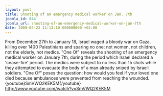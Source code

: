 ```yaml
---
layout: post
title: Shooting of an emergency medical worker on Jan. 7th
joomla_id: 844
joomla_url: shooting-of-an-emergency-medical-worker-on-jan-7th
date: 2009-04-23 11:13:10.000000000 +02:00
---
```

From December 27th to January 18, Israel waged a bloody war on Gaza, killing over 1400 Palestinians and sparing no one: not women, not children, not the elderly, not medics. "One Of" reveals the shooting of an emergency medical worker on January 7th, during the period which Israel declared a 'cease-fire' period. The medics were subject to no less than 15 shots while they attempted to evacuate the body of a man already sniped by Israeli soldiers. "One Of" poses the question: how would you feel if your loved one died because ambulances were prevented from reaching the wounded. <br />{youtube}SmVWQ2KEK5M{/youtube} <br /><a href="http://www.youtube.com/watch?v=SmVWQ2KEK5M">http://www.youtube.com/watch?v=SmVWQ2KEK5M</a>
